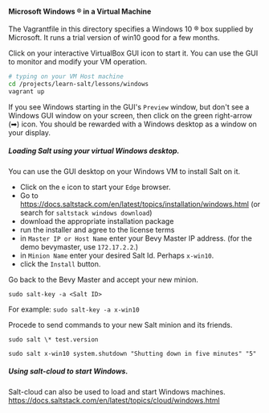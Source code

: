 #### Microsoft Windows ® in a Virtual Machine

The Vagrantfile in this directory specifies a Windows 10 ®
box supplied by Microsoft. It runs a trial version of win10
good for a few months.  

Click on your interactive VirtualBox GUI icon to start it.
You can use the GUI to monitor and modify your VM operation.

```bash
# typing on your VM Host machine
cd /projects/learn-salt/lessons/windows
vagrant up
```
If you see Windows starting in the GUI's `Preview` window,
but don't see a Windows GUI window on your screen, 
then click on the green right-arrow (➡) icon. You should be
rewarded with a Windows desktop as a window on your display.

##### Loading Salt using your virtual Windows desktop.

You can use the GUI desktop on your Windows VM to install Salt on it.

- Click on the `e` icon to start your `Edge` browser.
- Go to https://docs.saltstack.com/en/latest/topics/installation/windows.html
(or search for `saltstack windows download`)
- download the appropriate installation package
- run the installer and agree to the license terms
- in `Master IP or Host Name` enter your Bevy Master IP address.
(for the demo bevymaster, use `172.17.2.2`.)
- in `Minion Name` enter your desired Salt Id. Perhaps `x-win10`.
- click the `Install` button.

Go back to the Bevy Master and accept your new minion.

`sudo salt-key -a <Salt ID>`

For example: `sudo salt-key -a x-win10`

Procede to send commands to your new Salt minion and its friends.

`sudo salt \* test.version`

`sudo salt x-win10 system.shutdown "Shutting down in five minutes" "5"`

##### Using salt-cloud to start Windows.

Salt-cloud can also be used to load and start Windows machines.
https://docs.saltstack.com/en/latest/topics/cloud/windows.html
